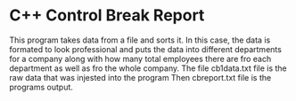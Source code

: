# C++ Control Break Report
This program takes data from a file and sorts it.
In this case, the data is formated to look professional and puts the data into different departments for a company along with how many total employees there are fro each department as well as fro the whole company.
The file cb1data.txt file is the raw data that was injested into the program
Then cbreport.txt file is the programs output.
